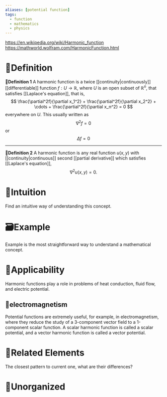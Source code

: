 ```yaml
---
aliases: [potential function]
tags:
  - function
  - mathematics
  - physics
---
```


https://en.wikipedia.org/wiki/Harmonic_function
https://mathworld.wolfram.com/HarmonicFunction.html

# 📝Definition
**📃Definition 1**
A harmonic function is a twice [[continuity|continuously]] [[differentiable]] function ${\displaystyle f:U\to \mathbb {R} ,}$ where $U$ is an open subset of $\mathbb {R} ^{n}$, that satisfies [[Laplace's equation]], that is,
$$
\frac{\partial^2f}{\partial x_1^2} + \frac{\partial^2f}{\partial x_2^2} + \cdots + \frac{\partial^2f}{\partial x_n^2} = 0
$$
everywhere on $U$. This usually written as
$$
\nabla^2 f = 0 
$$
or
$$
{\displaystyle \Delta f=0}
$$
___
**📑Definition 2**
A harmonic function is any real function $u(x,y)$ with [[continuity|continuous]] second [[partial derivative]] which satisfies [[Laplace's equation]],
$$
\nabla ^2u(x,y)=0.
$$

# 🧠Intuition
Find an intuitive way of understanding this concept.

# 🗃Example
Example is the most straightforward way to understand a mathematical concept.

# 🧀Applicability
Harmonic functions play a role in problems of heat conduction, fluid flow, and electric potential.

## 🥖electromagnetism
Potential functions are extremely useful, for example, in electromagnetism, where they reduce the study of a 3-component vector field to a 1-component scalar function. A scalar harmonic function is called a scalar potential, and a vector harmonic function is called a vector potential.

# 🌱Related Elements
The closest pattern to current one, what are their differences?


# 🍂Unorganized